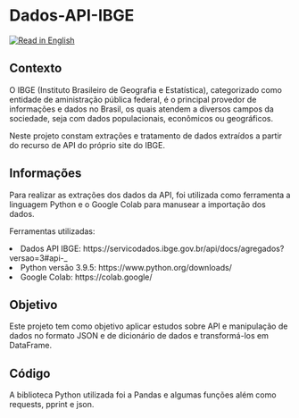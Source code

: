 # Dados-API-IBGE

[![Read in English](https://img.shields.io/badge/Read%20in-English-blue)](README_eng.md)

## Contexto

O IBGE (Instituto Brasileiro de Geografia e Estatística), categorizado como entidade de aministração pública federal, é o principal provedor de informações e dados no Brasil, os quais atendem a diversos campos da sociedade, seja com dados populacionais, econômicos ou geográficos.

Neste projeto constam extrações e tratamento de dados extraídos a partir do recurso de API do próprio site do IBGE. 


## Informações

Para realizar as extrações dos dados da API, foi utilizada como ferramenta a linguagem Python e o Google Colab para manusear a importação dos dados.<br>

Ferramentas utilizadas: <br>

<li> Dados API IBGE: https://servicodados.ibge.gov.br/api/docs/agregados?versao=3#api-_</li>
<li> Python versão 3.9.5: https://www.python.org/downloads/ </li>
<li> Google Colab: https://colab.google/ </li>

## Objetivo
Este projeto tem como objetivo aplicar estudos sobre API e manipulação de dados no formato JSON e de dicionário de dados e transformá-los em DataFrame.<br>

## Código

A biblioteca Python utilizada foi a Pandas e algumas funções além como requests, pprint e json. 






